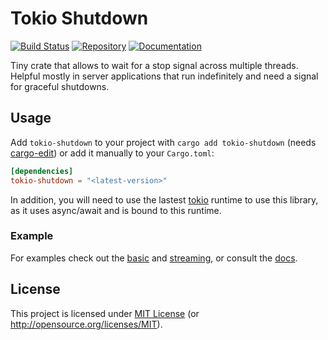 # Tokio Shutdown

[![Build Status][build-img]][build-url]
[![Repository][crates-img]][crates-url]
[![Documentation][doc-img]][doc-url]

[build-img]: https://img.shields.io/github/workflow/status/dnaka91/tokio-shutdown/CI/main?style=for-the-badge
[build-url]: https://github.com/dnaka91/tokio-shutdown/actions?query=workflow%3ACI
[crates-img]: https://img.shields.io/crates/v/tokio-shutdown?style=for-the-badge
[crates-url]: https://crates.io/crates/tokio-shutdown
[doc-img]: https://img.shields.io/badge/docs.rs-tokio--shutdown-4d76ae?style=for-the-badge
[doc-url]: https://docs.rs/tokio-shutdown

Tiny crate that allows to wait for a stop signal across multiple threads. Helpful mostly in server
applications that run indefinitely and need a signal for graceful shutdowns.

## Usage

Add `tokio-shutdown` to your project with `cargo add tokio-shutdown` (needs [cargo-edit]) or add it
manually to your `Cargo.toml`:

```toml
[dependencies]
tokio-shutdown = "<latest-version>"
```

In addition, you will need to use the lastest [tokio](https://tokio.rs) runtime to use this library,
as it uses async/await and is bound to this runtime.

[cargo-edit]: https://github.com/killercup/cargo-edit

### Example

For examples check out the [basic](examples/basic.rs) and [streaming](examples/streaming.rs), or
consult the [docs](doc-url).

## License

This project is licensed under [MIT License](LICENSE) (or <http://opensource.org/licenses/MIT>).
